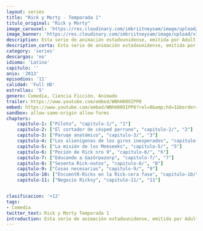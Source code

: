 ```yaml
---
layout: series
title: "Rick y Morty - Temporada 1"
titulo_original: "Rick y Morty"
image_carousel: 'https://res.cloudinary.com/imbriitneysam/image/upload/v1555883954/rick1-min.jpg'
image_banner: 'https://res.cloudinary.com/imbriitneysam/image/upload/v1555883955/rick-banner-1-min.jpg'
description: Esta serie de animación estadounidense, emitida por Adult Swim, sigue las aventuras de un científico llamado Rick Sánchez y su nieto, no tan listo como él, llamado Morty. Rick, que es alcohólico, tras 20 años de ausencia regresa para mudarse a vivir a casa de su hija Beth y su familia. Allí conoce a su nieto, un adolescente de 14 años y obsesionado con el sexo con el cual comparte multitud de aventuras. Pero no solo se encuentra con él, sino también con su yerno Jerry, un publicista bastante inepto, así como con su otra nieta, la cínica Summer.
description_corta: Esta serie de animación estadounidense, emitida por Adult Swim, sigue las aventuras de un científico llamado Rick Sánchez y su nieto, no tan listo como él, llamado Morty. Rick, que es alcohólico, tras 20 años de...
category: 'series'
descargas: 'no'
idioma: 'Latino'
capitulo: ''
anio: '2013'
episodios: '11'
calidad: 'Full HD'
estrellas: '5'
genero: Comedia, Ciencia Ficción, Animado
trailer: https://www.youtube.com/embed/WNhH00OIPP0
embed: https://www.youtube.com/embed/WNhH00OIPP0?rel=0&amp;hd=1&border=0&wmode=opaque&enablejsapi=1&modestbranding=1&controls=1&showinfo=1
sandbox: allow-same-origin allow-forms 
chapters:
    capitulo-1: ["Piloto", "capitulo-1/", "1"]
    capitulo-2: ["El cortador de césped perruno", "capitulo-2/", "2"]
    capitulo-3: ["Paruqe anatómico", "capitulo-3/", "3"]
    capitulo-4: ["Los alienígenas de los giros inesperados", "capitulo-4/", "4"]
    capitulo-5: ["La misión de los Meeseeks", "capitulo-5/", "5"]
    capitulo-6: ["Poción de Rick nro 9", "capitulo-6/", "6"]
    capitulo-7: ["Educando a Gazórpazorp", "capitulo-7/", "7"]
    capitulo-8: ["Sesenta Rick-nutos", "capitulo-8/", "8"]
    capitulo-9: ["Cosas necesarias", "capitulo-9/", "9"]
    capitulo-10: ["EncuentR-Ricks en la Rick-cera fase", "capitulo-10/", "10"]
    capitulo-11: ["Negocio Ricksy", "capitulo-11/", "11"]


clasificacion: '+12'
tags:
- Comedia
twitter_text: Rick y Morty Temporada 1
introduction: Esta serie de animación estadounidense, emitida por Adult Swim, sigue las aventuras de un científico llamado Rick Sánchez y su nieto, no tan listo como él, llamado Morty. Rick, que es alcohólico, tras 20 años de...
---
```












